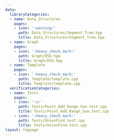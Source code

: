 ```yaml
---
data:
  libraryCategories:
  - name: Data_Structures
    pages:
    - icon: ':warning:'
      path: Data_Structures/Segment_Tree.hpp
      title: Data_Structures/Segment_Tree.hpp
  - name: Graph
    pages:
    - icon: ':heavy_check_mark:'
      path: Graph/DSU.hpp
      title: Graph/DSU.hpp
  - name: Template
    pages:
    - icon: ':heavy_check_mark:'
      path: Template/template.cpp
      title: Template/template.cpp
  verificationCategories:
  - name: Tests
    pages:
    - icon: ':x:'
      path: Tests/Point_Add_Range_Sum.test.cpp
      title: Tests/Point_Add_Range_Sum.test.cpp
    - icon: ':heavy_check_mark:'
      path: Tests/UnionFind.test.cpp
      title: Tests/UnionFind.test.cpp
layout: toppage
---
```


